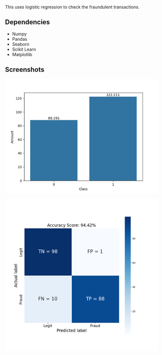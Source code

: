 
This uses logistic regression to check the fraundulent transactions.

## Dependencies

* Numpy
* Pandas
* Seaborn
* Scikit Learn
* Matplotlib

## Screenshots

![Comparing Legit and Fraud Transaction average values](https://raw.githubusercontent.com/madhavchopra99/credit_card_fraud_detection/main/screenshots/comparing_mean_values.png)

![Confusion Matrix](https://raw.githubusercontent.com/madhavchopra99/credit_card_fraud_detection/main/screenshots/confusion%20matrix.png)
